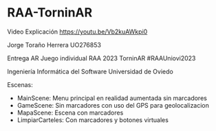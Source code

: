 # RAA-TorninAR

Video Explicación
https://youtu.be/Vb2kuAWkpi0



Jorge Toraño Herrera UO276853

Entrega AR Juego individual RAA 2023 
TorninAR  #RAAUniovi2023


Ingeniería Informática del Software
Universidad de Oviedo

Escenas:
 - MainScene: Menu principal en realidad aumentada sin marcadores
 - GameScene: Sin marcadores con uso del GPS para geolocalizacion
 - MapaScene: Escena con marcadores
 - LimpiarCarteles: Con marcadores y botones virtuales
